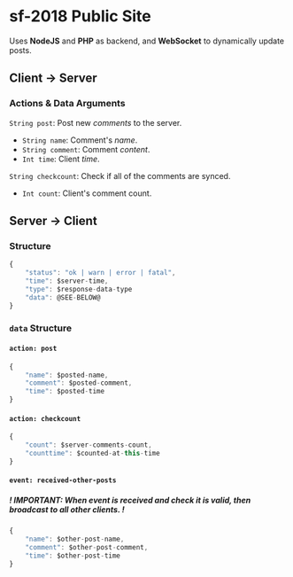 # sf-2018 Public Site

Uses **NodeJS** and **PHP** as backend, and **WebSocket** to dynamically update posts.

## Client -> Server

### Actions & Data Arguments

`String post`: Post new _comments_ to the server.
- `String name`: Comment's _name_.
- `String comment`: Comment _content_.
- `Int time`: Client _time_.

`String checkcount`: Check if all of the comments are synced.
- `Int count`: Client's comment count.

## Server -> Client

### Structure

```javascript
{
	"status": "ok | warn | error | fatal",
	"time": $server-time,
	"type": $response-data-type
	"data": @SEE-BELOW@
}
```

### `data` Structure

#### `action: post`

```javascript
{
	"name": $posted-name,
	"comment": $posted-comment,
	"time": $posted-time
}
```

#### `action: checkcount`

```javascript
{
	"count": $server-comments-count,
	"counttime": $counted-at-this-time
}
```

#### `event: received-other-posts`
##### ! IMPORTANT: When event is received and check it is valid, then **broadcast** to all other clients. !

```javascript
{
	"name": $other-post-name,
	"comment": $other-post-comment,
	"time": $other-post-time
}
```

